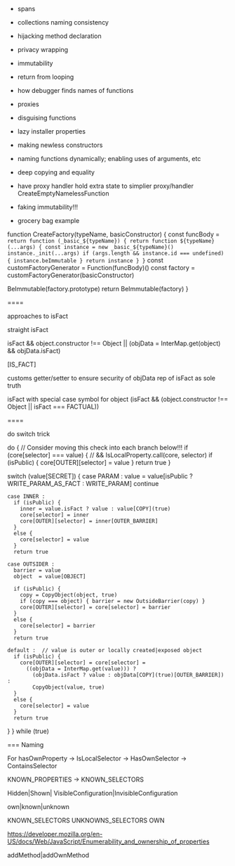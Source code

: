 - spans
- collections naming consistency
- hijacking method declaration
- privacy wrapping
- immutability
- return from looping
- how debugger finds names of functions
- proxies
- disguising functions
- lazy installer properties
- making newless constructors
- naming functions dynamically; enabling uses of arguments, etc
- deep copying and equality
- have proxy handler hold extra state to simplier proxy/handler CreateEmptyNamelessFunction

- faking immutability!!!

- grocery bag example

function CreateFactory(typeName, basicConstructor) {
  const funcBody =
    `return function (_basic_${typeName}) {
      return function ${typeName}(...args) {
        const instance = new _basic_${typeName}()
        instance._init(...args)
        if (args.length && instance.id === undefined) { instance.beImmutable }
        return instance
      }
    }`
  const customFactoryGenerator = Function(funcBody)()
  const factory = customFactoryGenerator(basicConstructor)

  BeImmutable(factory.prototype)
  return BeImmutable(factory)
}

====

approaches to isFact

straight isFact

isFact && object.constructor !== Object || (objData = InterMap.get(object) && objData.isFact)


[IS_FACT]

customs getter/setter to ensure security of objData rep of isFact as sole truth

isFact with special case symbol for object
(isFact && (object.constructor !== Object || isFact === FACTUAL))


====

do switch trick

do {
  // Consider moving this check into each branch below!!!
  if (core[selector] === value) { // && IsLocalProperty.call(core, selector)
    if (isPublic) { core[OUTER][selector] = value }
    return true
  }

  switch (value[SECRET]) {
    case PARAM :
      value = value[isPublic ? WRITE_PARAM_AS_FACT : WRITE_PARAM]
      continue

    case INNER :
      if (isPublic) {
        inner = value.isFact ? value : value[COPY](true)
        core[selector] = inner
        core[OUTER][selector] = inner[OUTER_BARRIER]
      }
      else {
        core[selector] = value
      }
      return true

    case OUTSIDER :
      barrier = value
      object  = value[OBJECT]

      if (isPublic) {
        copy = CopyObject(object, true)
        if (copy === object) { barrier = new OutsideBarrier(copy) }
        core[OUTER][selector] = core[selector] = barrier
      }
      else {
        core[selector] = barrier
      }
      return true

    default :  // value is outer or locally created|exposed object
      if (isPublic) {
        core[OUTER][selector] = core[selector] =
          ((objData = InterMap.get(value))) ?
            (objData.isFact ? value : objData[COPY](true)[OUTER_BARRIER]) :
            CopyObject(value, true)
      }
      else {
        core[selector] = value
      }
      return true
  }
} while (true)


===
Naming

For hasOwnProperty -> IsLocalSelector -> HasOwnSelector -> ContainsSelector


KNOWN_PROPERTIES -> KNOWN_SELECTORS

Hidden|Shown| VisibleConfiguration|InvisibleConfiguration

own|known|unknown

KNOWN_SELECTORS
UNKNOWNS_SELECTORS
OWN

https://developer.mozilla.org/en-US/docs/Web/JavaScript/Enumerability_and_ownership_of_properties


addMethod|addOwnMethod
